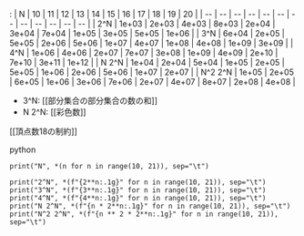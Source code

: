 
:
| N | 10 | 11 | 12 | 13 | 14 | 15 | 16 | 17 | 18 | 19 | 20 |
| -- | -- | -- | -- | -- | -- | -- | -- | -- | -- | -- | -- |
| 2^N | 1e+03 | 2e+03 | 4e+03 | 8e+03 | 2e+04 | 3e+04 | 7e+04 | 1e+05 | 3e+05 | 5e+05 | 1e+06 |
| 3^N | 6e+04 | 2e+05 | 5e+05 | 2e+06 | 5e+06 | 1e+07 | 4e+07 | 1e+08 | 4e+08 | 1e+09 | 3e+09 |
| 4^N | 1e+06 | 4e+06 | 2e+07 | 7e+07 | 3e+08 | 1e+09 | 4e+09 | 2e+10 | 7e+10 | 3e+11 | 1e+12 |
| N 2^N | 1e+04 | 2e+04 | 5e+04 | 1e+05 | 2e+05 | 5e+05 | 1e+06 | 2e+06 | 5e+06 | 1e+07 | 2e+07 |
| N^2 2^N | 1e+05 | 2e+05 | 6e+05 | 1e+06 | 3e+06 | 7e+06 | 2e+07 | 4e+07 | 8e+07 | 2e+08 | 4e+08 |

- 3^N: [[部分集合の部分集合の数の和]]
- N 2^N: [[彩色数]]

[[頂点数18の制約]]

python

```
print("N", *(n for n in range(10, 21)), sep="\t")

print("2^N", *(f"{2**n:.1g}" for n in range(10, 21)), sep="\t")
print("3^N", *(f"{3**n:.1g}" for n in range(10, 21)), sep="\t")
print("4^N", *(f"{4**n:.1g}" for n in range(10, 21)), sep="\t")
print("N 2^N", *(f"{n * 2**n:.1g}" for n in range(10, 21)), sep="\t")
print("N^2 2^N", *(f"{n ** 2 * 2**n:.1g}" for n in range(10, 21)), sep="\t")
```


